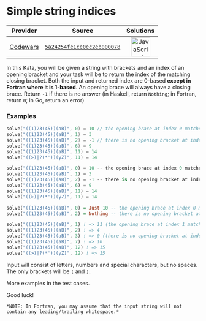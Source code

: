 [_metadata_:generated]: - "true"

# Simple string indices

<!-- INFO TABLE BEGIN -->

| Provider                                        | Source                                                                               | Solutions                                                                                                                                                    |
| :---------------------------------------------: | :----------------------------------------------------------------------------------: | :----------------------------------------------------------------------------------------------------------------------------------------------------------: |
| [Codewars](../../../docs/providers/Codewars.md) | [`5a24254fe1ce0ec2eb000078`](https://www.codewars.com/kata/5a24254fe1ce0ec2eb000078) | [<img src="https://res.cloudinary.com/rascaltwo/image/upload/v1631924076/javascript_ehszr7.svg" alt="JavaScript" title="JavaScript" width="50" />](solve.js) |

<!-- INFO TABLE END -->

In this Kata, you will be given a string with brackets and an index of an opening bracket and your task will be to return the index of the matching closing bracket.  Both the input and returned index are 0-based **except in Fortran where it is 1-based**. An opening brace will always have a closing brace. Return `-1` if there is no answer (in Haskell, return `Nothing`; in Fortran, return `0`; in Go, return an error)

### Examples

```c
solve("((1)23(45))(aB)", 0) = 10 // the opening brace at index 0 matches the closing brace at index 10
solve("((1)23(45))(aB)", 1) = 3 
solve("((1)23(45))(aB)", 2) = -1 // there is no opening bracket at index 2, so return -1
solve("((1)23(45))(aB)", 6) = 9
solve("((1)23(45))(aB)", 11) = 14
solve("((>)|?(*'))(yZ)", 11) = 14
```

```python
solve("((1)23(45))(aB)", 0) = 10 -- the opening brace at index 0 matches the closing brace at index 10
solve("((1)23(45))(aB)", 1) = 3 
solve("((1)23(45))(aB)", 2) = -1 -- there is no opening bracket at index 2, so return -1
solve("((1)23(45))(aB)", 6) = 9
solve("((1)23(45))(aB)", 11) = 14
solve("((>)|?(*'))(yZ)", 11) = 14
```

```haskell
solve("((1)23(45))(aB)", 0) = Just 10 -- the opening brace at index 0 matches the closing brace at index 10
solve("((1)23(45))(aB)", 2) = Nothing -- there is no opening bracket at index 2, so return "Nothing" instead of -1
```
```fortran
solve("((1)23(45))(aB)", 1) ! => 11 (the opening brace at index 1 matches the closing brace at index 11)
solve("((1)23(45))(aB)", 2) ! => 4
solve("((1)23(45))(aB)", 3) ! => 0 (there is no opening bracket at index 3, so return 0)
solve("((1)23(45))(aB)", 7) ! => 10
solve("((1)23(45))(aB)", 12) ! => 15
solve("((>)|?(*'))(yZ)", 12) ! => 15
```

Input will consist of letters, numbers and special characters, but no spaces. The only brackets will be `(` and `)`. 

More examples in the test cases. 

Good luck!

~~~if:fortran
*NOTE: In Fortran, you may assume that the input string will not contain any leading/trailing whitespace.*
~~~
